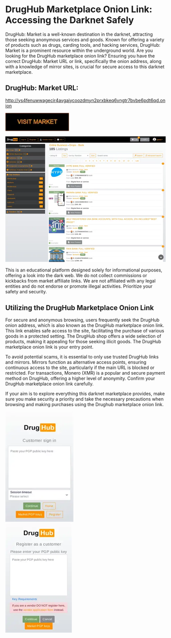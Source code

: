 # DrugHub Marketplace Onion Link: Accessing the Darknet Safely

DrugHub: Market is a well-known destination in the darknet, attracting those seeking anonymous services and goods. Known for offering a variety of products such as drugs, carding tools, and hacking services, DrugHub: Market is a prominent resource within the underground world. Are you looking for the DrugHub marketplace onion link? Ensuring you have the correct DrugHub: Market URL or link, specifically the onion address, along with a knowledge of mirror sites, is crucial for secure access to this darknet marketplace.

## DrugHub: Market URL:

http://ys4fenuwwagecir4avgajycoozdmyn2prxbkeq6vngtr7bvbe6pdt6qd.onion

[<img src="/gallery/crisp.webp" width="200">](http://ys4fenuwwagecir4avgajycoozdmyn2prxbkeq6vngtr7bvbe6pdt6qd.onion)


<a href="http://ys4fenuwwagecir4avgajycoozdmyn2prxbkeq6vngtr7bvbe6pdt6qd.onion"><img src="/gallery/setup.webp" alt="image" style="max-width: 100%;"><a>

This is an educational platform designed solely for informational purposes, offering a look into the dark web. We do not collect commissions or kickbacks from market affiliate links. We are not affiliated with any legal entities and do not endorse or promote illegal activities. Prioritize your safety and security.

## Utilizing the DrugHub Marketplace Onion Link

For secure and anonymous browsing, users frequently seek the DrugHub onion address, which is also known as the DrugHub marketplace onion link. This link enables safe access to the site, facilitating the purchase of various goods in a protected setting. The DrugHub shop offers a wide selection of products, making it appealing for those seeking illicit goods. The DrugHub marketplace onion link is your entry point.

To avoid potential scams, it is essential to only use trusted DrugHub links and mirrors. Mirrors function as alternative access points, ensuring continuous access to the site, particularly if the main URL is blocked or restricted. For transactions, Monero (XMR) is a popular and secure payment method on DrugHub, offering a higher level of anonymity. Confirm your DrugHub marketplace onion link carefully.

If your aim is to explore everything this darknet marketplace provides, make sure you make security a priority and take the necessary precautions when browsing and making purchases using the Drughub marketplace onion link.


<a href="http://ys4fenuwwagecir4avgajycoozdmyn2prxbkeq6vngtr7bvbe6pdt6qd.onion"><img src="/gallery/open.webp" alt="image" style="max-width: 100%;"><a>  
<a href="http://ys4fenuwwagecir4avgajycoozdmyn2prxbkeq6vngtr7bvbe6pdt6qd.onion"><img src="/gallery/see.webp" alt="image" style="max-width: 100%;"><a>